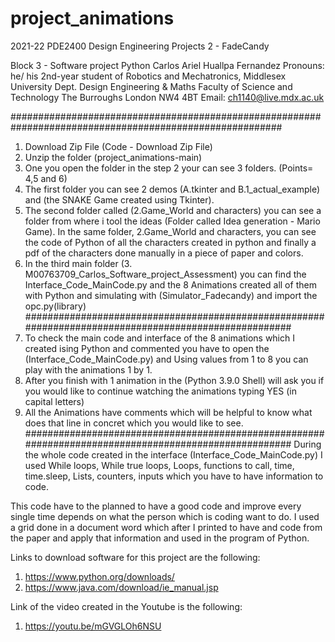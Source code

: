 # project_animations

2021-22 PDE2400 Design Engineering Projects 2 - FadeCandy

Block 3 - Software project Python
Carlos Ariel Huallpa Fernandez
Pronouns: he/ his
2nd-year student of Robotics and Mechatronics, Middlesex University
Dept. Design Engineering & Maths
Faculty of Science and Technology
The Burroughs
London NW4 4BT
Email: ch1140@live.mdx.ac.uk


#########################################################################################################

1. Download Zip File (Code - Download Zip File)
2. Unzip the folder (project_animations-main)
3. One you open the folder in the step 2 your can see 3 folders. (Points= 4,5 and 6) 
4. The first folder you can see 2 demos (A.tkinter and B.1_actual_example) and (the SNAKE Game created using Tkinter). 
5. The second folder called (2.Game_World and characters) you can see a folder from where i tool the ideas (Folder called Idea generation - Mario Game). In the same folder, 2.Game_World and characters, you can see the code of Python of all the characters created in python and finally a pdf of the characters done manually in a piece of paper and colors.
6. In the third main folder (3. M00763709_Carlos_Software_project_Assessment) you can find the Interface_Code_MainCode.py and the 8 Animations created all of them with Python and simulating with (Simulator_Fadecandy) and import the opc.py(library) 
######################################################################################################
7. To check the main code and interface of the 8 animations which I created ising Python and commented you have to open the (Interface_Code_MainCode.py) and Using values from 1 to 8 you can play with the animations 1 by 1.
8. After you finish with 1 animation in the (Python 3.9.0 Shell) will ask you if you would like to continue watching the animations typing YES (in capital letters)
9. All the Animations have comments which will be helpful to know what does that line in concret which you would like to see.
######################################################################################################
During the whole code created in the interface (Interface_Code_MainCode.py) I used While loops, While true loops, Loops, functions to call, time, time.sleep, Lists, counters, inputs which you have to have information to code.

This code have to the planned to have a good code and improve every single time depends on what the person which is coding want to do. I used a grid done in a document word which after I printed to have and code from the paper and apply that information and used in the program of Python.

Links to download software for this project are the following:
1. https://www.python.org/downloads/
2. https://www.java.com/download/ie_manual.jsp

Link of the video created in the Youtube is the following:
1. https://youtu.be/mGVGLOh6NSU
